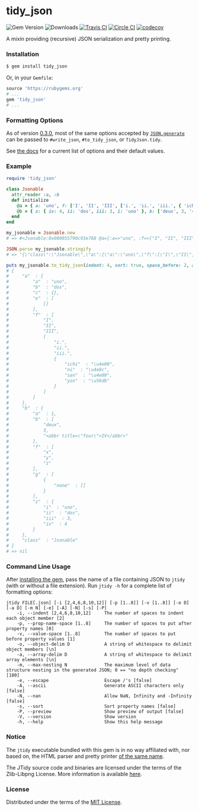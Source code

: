 # tidy_json

![Gem Version][gem_version_badge]  ![Downloads][gem_downloads]  [![Travis CI][travis_build_status_badge]][travis_build_status]  [![Circle CI][cci_build_status_badge]][cci_build_status]  [![codecov][codecov_badge]][codecov_status]

A mixin providing (recursive) JSON serialization and pretty printing.

### Installation

```bash
$ gem install tidy_json
```

Or, in your `Gemfile`:

```ruby
source 'https://rubygems.org'
# ...
gem 'tidy_json'
# ...
```

### Formatting Options

As of version [0.3.0][], most of the same options accepted by [`JSON.generate`][]
can be passed to `#write_json`, `#to_tidy_json`, or `TidyJson.tidy`.

See [the docs][] for a current list of options and their default values.

### Example

```ruby
require 'tidy_json'

class Jsonable
  attr_reader :a, :b
  def initialize
    @a = { a: 'uno', f: ['I', 'II', 'III', ['i.', 'ii.', 'iii.', { 'ichi': "\u{4e00}", 'ni': "\u{4e8c}", 'san': "\u{4e09}", 'yon': "\u{56db}" }]], c: {}, b: 'dos', e: [[]] }
    @b = { z: { iv: 4, ii: 'dos', iii: 3, i: 'uno' }, b: ['deux', 3, '<abbr title="four">IV</abbr>'], a: 1, g: [{ none: [] }], f: %w[x y z] }
  end
end

my_jsonable = Jsonable.new
# => #<Jsonable:0x000055790c93e768 @a={:a=>"uno", :f=>["I", "II", "III", ["i.", "ii.", "iii.", {:ichi=>"一", :ni=>"二", :san=>"三", :yon=>"四"}]], :c=>{}, :b=>"dos", :e=>[[]]}, @b={:z=>{:iv=>4, :ii=>"dos", :iii=>3, :i=>"uno"}, :b=>["deux", 3, "<abbr title=\"four\">IV</abbr>"], :a=>1, :g=>[{:none=>[]}], :f=>["x", "y", "z"]}>

JSON.parse my_jsonable.stringify
# => "{\"class\":\"Jsonable\",\"a\":{\"a\":\"uno\",\"f\":[\"I\",\"II\",\"III\",[\"i.\",\"ii.\",\"iii.\",{\"ichi\":\"一\",\"ni\":\"二\",\"san\":\"三\",\"yon\":\"四\"}]],\"c\":{},\"b\":\"dos\",\"e\":[[]]},\"b\":{\"z\":{\"iv\":4,\"ii\":\"dos\",\"iii\":3,\"i\":\"uno\"},\"b\":[\"deux\",3,\"<abbr title=\\\"four\\\">IV</abbr>\"],\"a\":1,\"g\":[{\"none\":[]}],\"f\":[\"x\",\"y\",\"z\"]}}"

puts my_jsonable.to_tidy_json(indent: 4, sort: true, space_before: 2, ascii_only: true)
# {
#     "a"  : {
#         "a"  : "uno",
#         "b"  : "dos",
#         "c"  : {},
#         "e"  : [
#             []
#         ],
#         "f"  : [
#             "I",
#             "II",
#             "III",
#             [
#                 "i.",
#                 "ii.",
#                 "iii.",
#                 {
#                     "ichi"  : "\u4e00",
#                     "ni"  : "\u4e8c",
#                     "san"  : "\u4e09",
#                     "yon"  : "\u56db"
#                 }
#             ]
#         ]
#     },
#     "b"  : {
#         "a"  : 1,
#         "b"  : [
#             "deux",
#             3,
#             "<abbr title=\"four\">IV</abbr>"
#         ],
#         "f"  : [
#             "x",
#             "y",
#             "z"
#         ],
#         "g"  : [
#             {
#                 "none"  : []
#             }
#         ],
#         "z"  : {
#             "i"  : "uno",
#             "ii"  : "dos",
#             "iii"  : 3,
#             "iv"  : 4
#         }
#     },
#     "class"  : "Jsonable"
# }
# => nil
```

### Command Line Usage

After [installing the gem][], pass the name of a file containing JSON to `jtidy`
(with or without a file extension). Run `jtidy -h` for a complete list of
formatting options:

```
jtidy FILE[.json] [-i [2,4,6,8,10,12]] [-p [1..8]] [-v [1..8]] [-o D] [-a D] [-m N] [-e] [-A] [-N] [-s] [-P]
    -i, --indent [2,4,6,8,10,12]     The number of spaces to indent each object member [2]
    -p, --prop-name-space [1..8]     The number of spaces to put after property names [0]
    -v, --value-space [1..8]         The number of spaces to put before property values [1]
    -o, --object-delim D             A string of whitespace to delimit object members [\n]
    -a, --array-delim D              A string of whitespace to delimit array elements [\n]
    -m, --max-nesting N              The maximum level of data structure nesting in the generated JSON; 0 == "no depth checking" [100]
    -e, --escape                     Escape /'s [false]
    -A, --ascii                      Generate ASCII characters only [false]
    -N, --nan                        Allow NaN, Infinity and -Infinity [false]
    -s, --sort                       Sort property names [false]
    -P, --preview                    Show preview of output [false]
    -V, --version                    Show version
    -h, --help                       Show this help message
```

### Notice
The `jtidy` executable bundled with this gem is in no way affiliated with, nor based on,
the HTML parser and pretty printer [of the same name](https://github.com/jtidy/jtidy).

The JTidy source code and binaries are licensed under the terms of the Zlib-Libpng License.
More information is available [here](https://github.com/jtidy/jtidy/blob/master/LICENSE.txt).

### License
Distributed under the terms of the [MIT License][].


[travis_build_status]: https://travis-ci.com/rdipardo/tidy_json
[cci_build_status]: https://circleci.com/gh/rdipardo/tidy_json/tree/testing
[cci_build_status_badge]: https://circleci.com/gh/rdipardo/tidy_json.svg?style=svg
[travis_build_status_badge]: https://travis-ci.com/rdipardo/tidy_json.svg?branch=testing
[codecov_status]: https://codecov.io/gh/rdipardo/tidy_json/branch/testing
[codecov_badge]: https://codecov.io/gh/rdipardo/tidy_json/branch/testing/graph/badge.svg
[gem_version_badge]: https://img.shields.io/gem/v/tidy_json?color=%234ec820&label=gem%20version&logo=ruby&logoColor=%23e9573f
[gem_downloads]: https://img.shields.io/gem/dt/tidy_json?logo=ruby&logoColor=%23e9573f
[MIT License]: https://github.com/rdipardo/tidy_json/blob/master/LICENSE
[installing the gem]: https://github.com/rdipardo/tidy_json#installation
<!-- API spec -->
[`JSON.generate`]: https://github.com/flori/json/blob/d49c5de49e54a5ad3f6fcf587f98d63266ef9439/lib/json/pure/generator.rb#L111
[the docs]: https://rubydoc.org/github/rdipardo/tidy_json/TidyJson/Formatter#initialize-instance_method
[0.3.0]: https://github.com/rdipardo/tidy_json/releases/tag/v0.3.0
